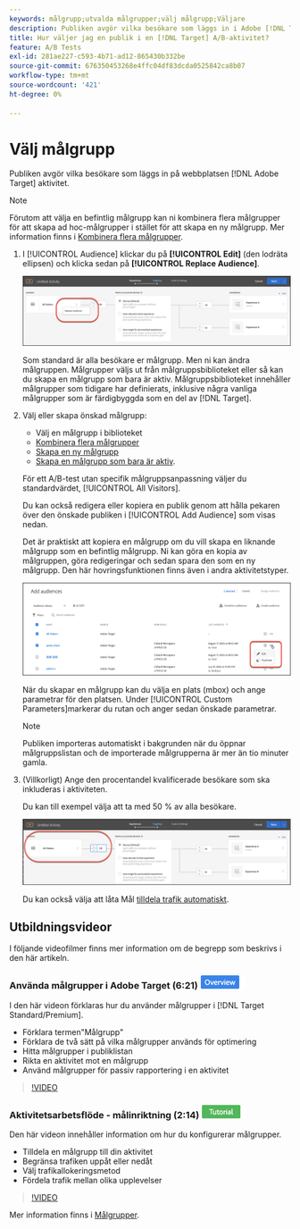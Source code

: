 ```yaml
---
keywords: målgrupp;utvalda målgrupper;välj målgrupp;Väljare
description: Publiken avgör vilka besökare som läggs in i Adobe [!DNL Target] aktivitet.
title: Hur väljer jag en publik i en [!DNL Target] A/B-aktivitet?
feature: A/B Tests
exl-id: 281ae227-c593-4b71-ad12-865430b332be
source-git-commit: 676350453268e4ffc04df83dcda0525842ca8b07
workflow-type: tm+mt
source-wordcount: '421'
ht-degree: 0%

---
```


# Välj målgrupp

Publiken avgör vilka besökare som läggs in på webbplatsen [!DNL Adobe Target] aktivitet.

>[!NOTE]
>
>Förutom att välja en befintlig målgrupp kan ni kombinera flera målgrupper för att skapa ad hoc-målgrupper i stället för att skapa en ny målgrupp. Mer information finns i [Kombinera flera målgrupper](/help/main/c-target/combining-multiple-audiences.md#concept_A7386F1EA4394BD2AB72399C225981E5).

1. I [!UICONTROL Audience] klickar du på **[!UICONTROL Edit]** (den lodräta ellipsen) och klicka sedan på **[!UICONTROL Replace Audience]**.

   ![Alternativet Ersätt publik](/help/main/c-activities/t-test-ab/t-test-create-ab/assets/replace-audience.png)

   Som standard är alla besökare er målgrupp. Men ni kan ändra målgruppen. Målgrupper väljs ut från målgruppsbiblioteket eller så kan du skapa en målgrupp som bara är aktiv. Målgruppsbiblioteket innehåller målgrupper som tidigare har definierats, inklusive några vanliga målgrupper som är färdigbyggda som en del av [!DNL Target].

1. Välj eller skapa önskad målgrupp:

   * Välj en målgrupp i biblioteket
   * [Kombinera flera målgrupper](/help/main/c-target/combining-multiple-audiences.md#concept_A7386F1EA4394BD2AB72399C225981E5)
   * [Skapa en ny målgrupp](/help/main/c-target/c-audiences/create-audience.md#task_1D507519D3AD4390B507F188BD294DC1)
   * [Skapa en målgrupp som bara är aktiv](/help/main/c-target/creating-activity-only-audience.md#concept_A6BADCF530ED4AE1852E677FEBE68483).

   För ett A/B-test utan specifik målgruppsanpassning väljer du standardvärdet, [!UICONTROL All Visitors].

   Du kan också redigera eller kopiera en publik genom att hålla pekaren över den önskade publiken i [!UICONTROL Add Audience] som visas nedan.

   Det är praktiskt att kopiera en målgrupp om du vill skapa en liknande målgrupp som en befintlig målgrupp. Ni kan göra en kopia av målgruppen, göra redigeringar och sedan spara den som en ny målgrupp. Den här hovringsfunktionen finns även i andra aktivitetstyper.

   ![Målgruppshovring](/help/main/c-activities/t-test-ab/t-test-create-ab/assets/audience_picker_hover-new.png)

   När du skapar en målgrupp kan du välja en plats (mbox) och ange parametrar för den platsen. Under [!UICONTROL Custom Parameters]markerar du rutan och anger sedan önskade parametrar.

   >[!NOTE]
   >
   >Publiken importeras automatiskt i bakgrunden när du öppnar målgruppslistan och de importerade målgrupperna är mer än tio minuter gamla.

1. (Villkorligt) Ange den procentandel kvalificerade besökare som ska inkluderas i aktiviteten.

   Du kan till exempel välja att ta med 50 % av alla besökare.

   ![Målgrupp i procent](/help/main/c-activities/t-test-ab/t-test-create-ab/assets/audperc-new.png)

   Du kan också välja att låta Mål [tilldela trafik automatiskt](/help/main/c-activities/automated-traffic-allocation/automated-traffic-allocation.md#concept_A1407678796B4C569E94CBA8A9F7F5D4).

## Utbildningsvideor

I följande videofilmer finns mer information om de begrepp som beskrivs i den här artikeln.

### Använda målgrupper i Adobe Target (6:21) ![Märket Översikt](/help/main/assets/overview.png)

I den här videon förklaras hur du använder målgrupper i [!DNL Target Standard/Premium].

* Förklara termen&quot;Målgrupp&quot;
* Förklara de två sätt på vilka målgrupper används för optimering
* Hitta målgrupper i publiklistan
* Rikta en aktivitet mot en målgrupp
* Använd målgrupper för passiv rapportering i en aktivitet

>[!VIDEO](https://video.tv.adobe.com/v/17398)

### Aktivitetsarbetsflöde - målinriktning (2:14) ![Självstudiemärke](/help/main/assets/tutorial.png)

Den här videon innehåller information om hur du konfigurerar målgrupper.

* Tilldela en målgrupp till din aktivitet
* Begränsa trafiken uppåt eller nedåt
* Välj trafikallokeringsmetod
* Fördela trafik mellan olika upplevelser

>[!VIDEO](https://video.tv.adobe.com/v/17385)

Mer information finns i [Målgrupper](/help/main/c-target/c-audiences/audiences.md#concept_65BE870D290E412D8BBF557EEA67C271).
